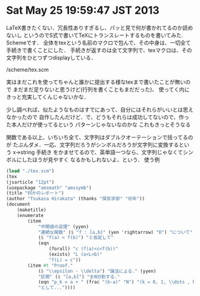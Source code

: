 # Sat May 25 19:59:47 JST 2013

LaTeX書きたくない．冗長性ありすぎるし、パッと見で何が書かれてるのか読めないし
というのでS式で書いてTeXにトランスレートするものを書いてみた.
Schemeです．
全体をtexという名前のマクロで包んで、その中身は、一切全て手続きで書くことにした．
手続きが返すのは全て文字列で、texマクロは、その文字列をひとつずつdisplayしている．

/scheme/tex.scm

実はまだこれを使ってちゃんと誰かに提出する様なtexまで書いたことが無いので
まだまだ足りないと思うけど(行列を書くこともまだだった)、
使ってく内にきっと充実してくんじゃないかな．

少し調べれば、似たようなものはすでにあって、自分にはそれらがいいとは思えなかったので
自作したんだけど．で、どうもそれらは成功してないので、作った本人だけが使ってるという
パターンじゃないなのかな
これもきっとそうなる

関数である以上、いちいち全て、文字列はダブルクオーテーションで括ってるのが
たぶんダメ．一応、文字列だろうがシンボルだろうが文字列に変換するという x->string 手続き
をかませてるので、英単語一つなら、文字列じゃなくてシンボルにしたほうが見やすく
なるかもしれないよ、という．
使う例

```scheme
(load "./tex.scm")
(tex
(jsarticle "12pt")
(usepackage "amsmath" "amssymb")
(title "何かのレポート")
(author "Tsukasa Hirakata" (thanks "保気学部" "何年"))
(document
    (maketitle)
    (enumerate
        (item
            "中間値の定理" (yyen)
            "連続な関数" ($ "f : [a,b]" (yen 'rightarrow) "D") "について"
            ($ "f(a) < f(b)") "と仮定して"
            (eqn
                (forall) "c (f(a)<c<f(b))"
                (exists) "L (a<L<b)"
                "f(L) = c"))
        (item #t "Proof."
            ($ "\\epsilon - \\delta") "論法による." (yyen)
            "区間" ($ "[a,b]") "をN分割する."
            (eqn "p_k = a + " (frac "(b-a)" "N") "(k = 0, 1, \\dots , N)")
            "として..."))))
```
